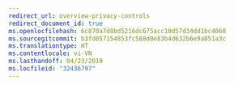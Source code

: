 ```yaml
---
redirect_url: overview-privacy-controls
redirect_document_id: true
ms.openlocfilehash: 6c870a7d8bd5216dc675acc10d57d34dd1bc4068
ms.sourcegitcommit: b3fd057154853fc588d0e83b4d632b6e9a051a3c
ms.translationtype: HT
ms.contentlocale: vi-VN
ms.lasthandoff: 04/23/2019
ms.locfileid: "32436797"
---
```

